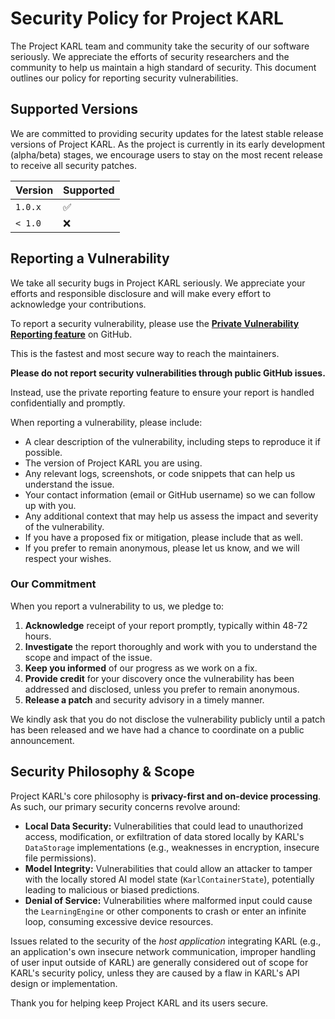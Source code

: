 # Security Policy for Project KARL

The Project KARL team and community take the security of our software seriously. We appreciate the efforts of security researchers and the community to help us maintain a high standard of security. This document outlines our policy for reporting security vulnerabilities.

## Supported Versions

We are committed to providing security updates for the latest stable release versions of Project KARL. As the project is currently in its early development (alpha/beta) stages, we encourage users to stay on the most recent release to receive all security patches.

| Version | Supported            |
| ------- | ------------------   |
| `1.0.x` | ✅                   |
| `< 1.0` | ❌                   |

## Reporting a Vulnerability

We take all security bugs in Project KARL seriously. We appreciate your efforts and responsible disclosure and will make every effort to acknowledge your contributions.

To report a security vulnerability, please use the **[Private Vulnerability Reporting feature](https://github.com/theaniketraj/project-karl/security/advisories/new)** on GitHub.

This is the fastest and most secure way to reach the maintainers.

**Please do not report security vulnerabilities through public GitHub issues.**

Instead, use the private reporting feature to ensure your report is handled confidentially and promptly.

When reporting a vulnerability, please include:

- A clear description of the vulnerability, including steps to reproduce it if possible.
- The version of Project KARL you are using.
- Any relevant logs, screenshots, or code snippets that can help us understand the issue.
- Your contact information (email or GitHub username) so we can follow up with you.
- Any additional context that may help us assess the impact and severity of the vulnerability.
- If you have a proposed fix or mitigation, please include that as well.
- If you prefer to remain anonymous, please let us know, and we will respect your wishes.

### Our Commitment

When you report a vulnerability to us, we pledge to:

1. **Acknowledge** receipt of your report promptly, typically within 48-72 hours.
2. **Investigate** the report thoroughly and work with you to understand the scope and impact of the issue.
3. **Keep you informed** of our progress as we work on a fix.
4. **Provide credit** for your discovery once the vulnerability has been addressed and disclosed, unless you prefer to remain anonymous.
5. **Release a patch** and security advisory in a timely manner.

We kindly ask that you do not disclose the vulnerability publicly until a patch has been released and we have had a chance to coordinate on a public announcement.

## Security Philosophy & Scope

Project KARL's core philosophy is **privacy-first and on-device processing**. As such, our primary security concerns revolve around:

- **Local Data Security:** Vulnerabilities that could lead to unauthorized access, modification, or exfiltration of data stored locally by KARL's `DataStorage` implementations (e.g., weaknesses in encryption, insecure file permissions).
- **Model Integrity:** Vulnerabilities that could allow an attacker to tamper with the locally stored AI model state (`KarlContainerState`), potentially leading to malicious or biased predictions.
- **Denial of Service:** Vulnerabilities where malformed input could cause the `LearningEngine` or other components to crash or enter an infinite loop, consuming excessive device resources.

Issues related to the security of the *host application* integrating KARL (e.g., an application's own insecure network communication, improper handling of user input outside of KARL) are generally considered out of scope for KARL's security policy, unless they are caused by a flaw in KARL's API design or implementation.

Thank you for helping keep Project KARL and its users secure.
